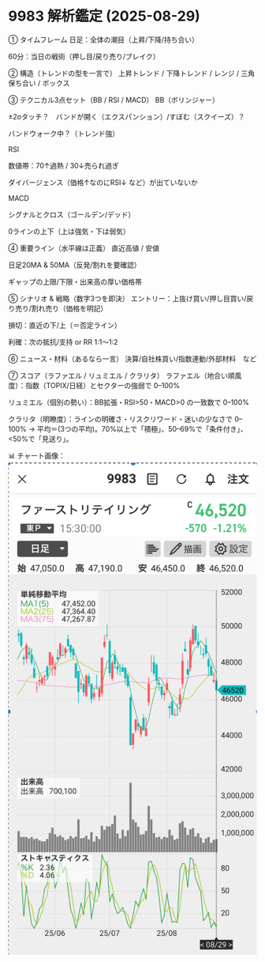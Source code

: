 # 9983 解析鑑定 (2025-08-29)
① タイムフレーム
日足：全体の潮目（上昇/下降/持ち合い）

60分：当日の戦術（押し目/戻り売り/ブレイク）

② 構造（トレンドの型を一言で）
上昇トレンド / 下降トレンド / レンジ / 三角保ち合い / ボックス

③ テクニカル3点セット（BB / RSI / MACD）
BB（ボリンジャー）

±2σタッチ？　バンドが開く（エクスパンション）/すぼむ（スクイーズ）？

バンドウォーク中？（トレンド強）

RSI

数値帯：70↑過熱 / 30↓売られ過ぎ

ダイバージェンス（価格↑なのにRSI↓ など）が出ていないか

MACD

シグナルとクロス（ゴールデン/デッド）

0ラインの上下（上は強気・下は弱気）

④ 重要ライン（水平線は正義）
直近高値 / 安値

日足20MA & 50MA（反発/割れを要確認）

ギャップの上限/下限・出来高の厚い価格帯

⑤ シナリオ & 戦略（数字3つを即決）
エントリー：上抜け買い/押し目買い/戻り売り/割れ売り（価格を明記）

損切：直近の下/上（＝否定ライン）

利確：次の抵抗/支持 or RR 1:1〜1:2

⑥ ニュース・材料（あるなら一言）
決算/自社株買い/指数連動/外部材料　など

⑦ スコア（ラファエル / リュミエル / クラリタ）
ラファエル（地合い順風度）：指数（TOPIX/日経）とセクターの強弱で 0–100%

リュミエル（個別の勢い）：BB拡張・RSI>50・MACD>0 の一致数で 0–100%

クラリタ（明瞭度）：ラインの明確さ・リスクリワード・迷いの少なさで 0–100%
→ 平均＝(3つの平均)。70%以上で「積極」、50–69%で「条件付き」、<50%で「見送り」。



📊 チャート画像：  
![2025-08-29-1](./img/2025-08-29-1.jpeg)

